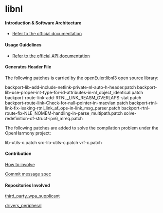 # libnl

#### Introduction & Software Architecture
- [Refer to the official documentation](https://www.infradead.org/~tgr/libnl/)

#### Usage Guidelines

- [Refer to the official API documentation](https://www.infradead.org/~tgr/libnl/doc/api/group__cb.html)

#### Generates  Header File

The following patches is carried by the openEuler:libnl3 open source library:

backport-lib-add-include-netlink-private-nl-auto-h-header.patch
backport-lib-use-proper-int-type-for-id-attributes-in-nl_object_identical.patch
backport-route-link-add-RTNL_LINK_REASM_OVERLAPS-stat.patch
backport-route-link-Check-for-null-pointer-in-macvlan.patch
backport-rtnl-link-fix-leaking-rtnl_link_af_ops-in-link_msg_parser.patch
backport-rtnl-route-fix-NLE_NOMEM-handling-in-parse_multipath.patch
solve-redefinition-of-struct-ipv6_mreq.patch

The following patches are added to solve the compilation problem under the OpenHarmony project:

lib-utils-c.patch
src-lib-utils-c.patch
vrf-c.patch

#### Contribution

[How to involve](https://gitee.com/openharmony/docs/blob/HEAD/zh-cn/contribute/参与贡献.md)

[Commit message spec](https://gitee.com/openharmony/device_qemu/wikis/Commit%20message%E8%A7%84%E8%8C%83)

#### Repositories Involved

[third_party_wpa_supplicant](https://gitee.com/openharmony/third_party_wpa_supplicant)

[drivers_peripheral](https://gitee.com/openharmony/drivers_peripheral)

